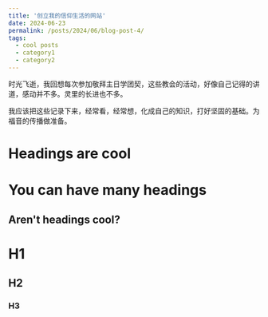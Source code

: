```yaml
---
title: '创立我的信仰生活的网站'
date: 2024-06-23
permalink: /posts/2024/06/blog-post-4/
tags:
  - cool posts
  - category1
  - category2
---
```


时光飞逝，我回想每次参加敬拜主日学团契，这些教会的活动，好像自己记得的讲道，感动并不多。灵里的长进也不多。

我应该把这些记录下来，经常看，经常想，化成自己的知识，打好坚固的基础。为福音的传播做准备。

Headings are cool
======

You can have many headings
======

Aren't headings cool?
------

# H1
## H2
### H3